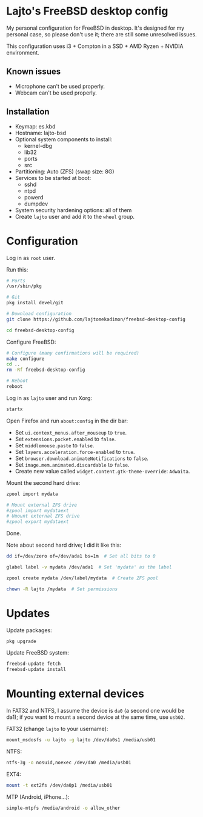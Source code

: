 # Lajto's FreeBSD desktop config
My personal configuration for FreeBSD in desktop. It's designed for my personal
case, so please don't use it; there are still some unresolved issues.

This configuration uses i3 + Compton in a SSD + AMD Ryzen + NVIDIA environment.

## Known issues

- Microphone can't be used properly.
- Webcam can't be used properly.

## Installation

- Keymap: es.kbd
- Hostname: lajto-bsd
- Optional system components to install:
    - kernel-dbg
    - lib32
    - ports
    - src
- Partitioning: Auto (ZFS) (swap size: 8G)
- Services to be started at boot:
    - sshd
    - ntpd
    - powerd
    - dumpdev
- System security hardening options: all of them
- Create `lajto` user and add it to the `wheel` group.

# Configuration

Log in as `root` user.

Run this:

```sh
# Ports
/usr/sbin/pkg

# Git
pkg install devel/git

# Download configuration
git clone https://github.com/lajtomekadimon/freebsd-desktop-config

cd freebsd-desktop-config
```

Configure FreeBSD:

```sh
# Configure (many confirmations will be required)
make configure
cd ..
rm -Rf freebsd-desktop-config

# Reboot
reboot
```

Log in as `lajto` user and run Xorg:

```sh
startx
```

Open Firefox and run `about:config` in the dir bar:

- Set `ui.context_menus.after_mouseup` to `true`.
- Set `extensions.pocket.enabled` to `false`.
- Set `middlemouse.paste` to `false`.
- Set `layers.acceleration.force-enabled` to `true`.
- Set `browser.download.animateNotifications` to `false`.
- Set `image.mem.animated.discardable` to `false`.
- Create new value called `widget.content.gtk-theme-override`: `Adwaita`.

Mount the second hard drive:

```sh
zpool import mydata

# Mount external ZFS drive
#zpool import mydataext
# Umount external ZFS drive
#zpool export mydataext
```

Done.

Note about second hard drive; I did it like this:

```sh
dd if=/dev/zero of=/dev/ada1 bs=1m  # Set all bits to 0

glabel label -v mydata /dev/ada1  # Set 'mydata' as the label

zpool create mydata /dev/label/mydata  # Create ZFS pool

chown -R lajto /mydata  # Set permissions
```

# Updates

Update packages:

```sh
pkg upgrade
```

Update FreeBSD system:

```sh
freebsd-update fetch
freebsd-update install
```

# Mounting external devices

In FAT32 and NTFS, I assume the device is `da0` (a second one would be da1);
if you want to mount a second device at the same time, use `usb02`.

FAT32 (change `lajto` to your username):

```sh
mount_msdosfs -u lajto -g lajto /dev/da0s1 /media/usb01
```

NTFS:

```sh
ntfs-3g -o nosuid,noexec /dev/da0 /media/usb01
```

EXT4:

```sh
mount -t ext2fs /dev/da0p1 /media/usb01
```

MTP (Android, iPhone...):

```sh
simple-mtpfs /media/android -o allow_other
```
